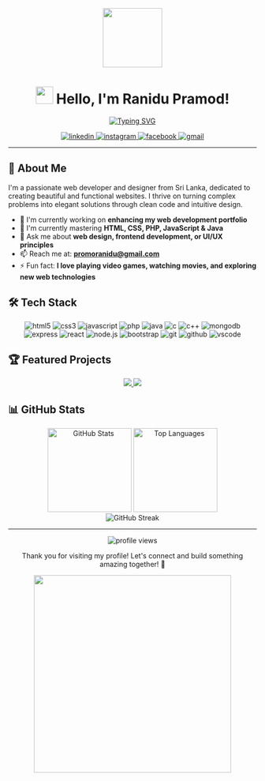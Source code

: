 <div align="center">
  <img src="https://user-images.githubusercontent.com/74038190/229223156-0cbdaba9-3128-4d8e-8719-b6b4cf741b67.gif" width="120px">
  
  # <img src="https://media.giphy.com/media/hvRJCLFzcasrR4ia7z/giphy.gif" width="35px"> Hello, I'm Ranidu Pramod!
  
  [![Typing SVG](https://readme-typing-svg.herokuapp.com?font=Fira+Code&size=25&duration=3000&pause=1000&color=0FACF7&center=true&vCenter=true&random=false&width=600&lines=Web+Developer+%26+Designer;Frontend+%26+Backend+Enthusiast;Building+amazing+digital+experiences)](https://git.io/typing-svg)
  
  <a href="https://www.linkedin.com/in/ranindu-pramod/" target="_blank">
    <img src="https://img.shields.io/badge/-LinkedIn-0077B5?style=for-the-badge&logo=linkedin&logoColor=white" alt="linkedin">
  </a>
  <a href="https://www.instagram.com/promodranidu/" target="_blank">
    <img src="https://img.shields.io/badge/-Instagram-E4405F?style=for-the-badge&logo=instagram&logoColor=white" alt="instagram">
  </a>
  <a href="https://www.facebook.com/ranidu.promod.7" target="_blank">
    <img src="https://img.shields.io/badge/-Facebook-1877F2?style=for-the-badge&logo=facebook&logoColor=white" alt="facebook">
  </a>
  <a href="mailto:promoranidu@gmail.com">
    <img src="https://img.shields.io/badge/-Gmail-D14836?style=for-the-badge&logo=gmail&logoColor=white" alt="gmail">
  </a>
</div>

---

## 💫 About Me

I'm a passionate web developer and designer from Sri Lanka, dedicated to creating beautiful and functional websites. I thrive on turning complex problems into elegant solutions through clean code and intuitive design.

- 🔭 I'm currently working on **enhancing my web development portfolio**
- 🌱 I'm currently mastering **HTML, CSS, PHP, JavaScript & Java**
- 💬 Ask me about **web design, frontend development, or UI/UX principles**
- 📫 Reach me at: **promoranidu@gmail.com**
- ⚡ Fun fact: **I love playing video games, watching movies, and exploring new web technologies**

## 🛠️ Tech Stack

<div align="center">
  <img src="https://img.shields.io/badge/HTML5-E34F26?style=for-the-badge&logo=html5&logoColor=white" alt="html5">
  <img src="https://img.shields.io/badge/CSS3-1572B6?style=for-the-badge&logo=css3&logoColor=white" alt="css3">
  <img src="https://img.shields.io/badge/JavaScript-F7DF1E?style=for-the-badge&logo=javascript&logoColor=black" alt="javascript">
  <img src="https://img.shields.io/badge/PHP-777BB4?style=for-the-badge&logo=php&logoColor=white" alt="php">
  <img src="https://img.shields.io/badge/Java-ED8B00?style=for-the-badge&logo=java&logoColor=white" alt="java">
  <img src="https://img.shields.io/badge/C-00599C?style=for-the-badge&logo=c&logoColor=white" alt="c">
  <img src="https://img.shields.io/badge/C%2B%2B-00599C?style=for-the-badge&logo=c%2B%2B&logoColor=white" alt="c++">
  <img src="https://img.shields.io/badge/MongoDB-4EA94B?style=for-the-badge&logo=mongodb&logoColor=white" alt="mongodb">
  <img src="https://img.shields.io/badge/Express.js-000000?style=for-the-badge&logo=express&logoColor=white" alt="express">
  <img src="https://img.shields.io/badge/React-20232A?style=for-the-badge&logo=react&logoColor=61DAFB" alt="react">
  <img src="https://img.shields.io/badge/Node.js-339933?style=for-the-badge&logo=nodedotjs&logoColor=white" alt="node.js">
  <img src="https://img.shields.io/badge/Bootstrap-563D7C?style=for-the-badge&logo=bootstrap&logoColor=white" alt="bootstrap">
  <img src="https://img.shields.io/badge/Git-F05032?style=for-the-badge&logo=git&logoColor=white" alt="git">
  <img src="https://img.shields.io/badge/GitHub-100000?style=for-the-badge&logo=github&logoColor=white" alt="github">
  <img src="https://img.shields.io/badge/VS_Code-0078D4?style=for-the-badge&logo=visual%20studio%20code&logoColor=white" alt="vscode">
</div>

## 🏆 Featured Projects

<div align="center">
  <a href="https://github.com/RP1999/Task-Manager">
    <img src="https://github-readme-stats.vercel.app/api/pin/?username=RP1999&repo=Task-Manager&theme=radical" />
  </a>
  <a href="https://github.com/RP1999/Cooking-skill-share-platform">
    <img src="https://github-readme-stats.vercel.app/api/pin/?username=RP1999&repo=Cooking-skill-share-platform&theme=radical" />
  </a>
</div>

## 📊 GitHub Stats

<div align="center">
  <img src="https://github-readme-stats.vercel.app/api?username=yourusername&show_icons=true&theme=radical" alt="GitHub Stats" height="170">
  <img src="https://github-readme-stats.vercel.app/api/top-langs/?username=yourusername&layout=compact&theme=radical" alt="Top Languages" height="170">
</div>

<div align="center">
  <img src="https://github-readme-streak-stats.herokuapp.com/?user=yourusername&theme=radical" alt="GitHub Streak" />
</div>

---

<div align="center">
  <img src="https://komarev.com/ghpvc/?username=yourusername&label=Profile%20views&color=0e75b6&style=flat" alt="profile views">
  
  <p>Thank you for visiting my profile! Let's connect and build something amazing together! 🚀</p>
  
  <img src="https://github.com/VishvaAloka/VishvaAloka/assets/144552160/fac3bb08-731f-4725-bcd0-7d2540aa18df" width="400px">
</div>

